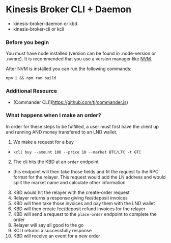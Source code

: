 # Kinesis Broker CLI + Daemon

- kinesis-broker-daemon or kbd
- kinesis-broker-cli or kcli

### Before you begin

You must have node installed (version can be found in .node-version or .nvmrc). It is recommended that you use a version manager like [NVM](https://github.com/creationix/nvm).

After NVM is installed you can run the following commands:

```
npm i && npm run build
```

### Additional Resource

- (Commander CLI](https://github.com/tj/commander.js)

### What happens when I make an order?

In order for these steps to be fulfilled, a user must first have the client up and running AND money transfered to an LND wallet.

1. We make a request for a buy
  - `kcli buy --amount 100 --price 10 --market BTC/LTC -t GTC`
2. The cli hits the KBD at an `order` endpoint
  - this endpoint will then take those fields and fit the request to the RPC format
    for the relayer. This request would add the LN address and would split the market
    name and calculate other information
3. KBD would hit the relayer with the create-order request
4. Relayer returns a response giving fee/deposit invoices
5. KBD will then take those invoices and pay them with the LND wallet
6. KBD will then create fee/deposit refund invoices for the relayer
7. KBD will send a request to the `place-order` endpoint to complete the order
8. Relayer will say all good to the go
9. KCLI returns a successfully response
10. KBD will receive an event for a new order
